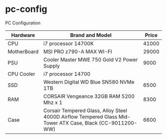 # pc-config
PC Configuration


| Hardware | Brand and Model | Price |
|----------|-----------------|-------|
| CPU   |  i7 processor 14700K |   41000   |
| MotherBoard   |  MSI PRO z790-A MAX WI-FI |  29000  |
| PSU   |  Cooler Master MWE 750 Gold V2 Power Supply |  9000   |
| CPU Cooler   |  i7 processor 14700 |     |
| SSD   |  Western Digital WD Blue SN580 NVMe 1TB |  6500   |
| RAM   | CORSAIR Vengeance 32GB RAM 5200 Mhz x 1 |  8300   |
| Case   |  Corsair Tempered Glass, Alloy Steel 4000D Airflow Tempered Glass Mid-Tower ATX Case, Black (CC-9011200-WW) | 6600    |